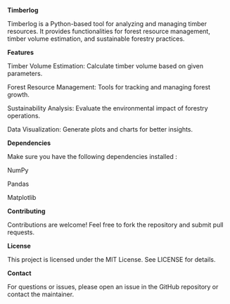 **Timberlog**

Timberlog is a Python-based tool for analyzing and managing timber resources. It provides functionalities for forest resource management, timber volume estimation, and sustainable forestry practices.

**Features**

Timber Volume Estimation: Calculate timber volume based on given parameters.

Forest Resource Management: Tools for tracking and managing forest growth.

Sustainability Analysis: Evaluate the environmental impact of forestry operations.

Data Visualization: Generate plots and charts for better insights.

**Dependencies**

Make sure you have the following dependencies installed :

NumPy

Pandas

Matplotlib

**Contributing**

Contributions are welcome! Feel free to fork the repository and submit pull requests.

**License**

This project is licensed under the MIT License. See LICENSE for details.

**Contact**

For questions or issues, please open an issue in the GitHub repository or contact the maintainer.

